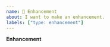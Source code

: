 ```yaml
---
name: 🌟 Enhancement
about: I want to make an enhancement.
labels: ["type: enhancement"]
---
```


**Enhancement**
